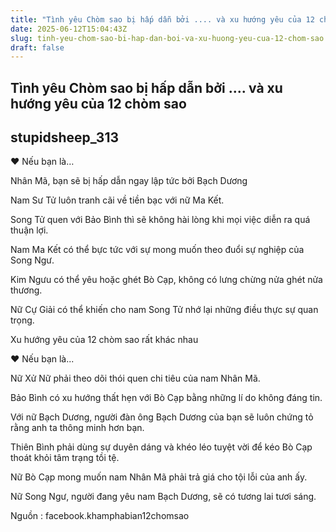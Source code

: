 ```yaml
---
title: "Tình yêu Chòm sao bị hấp dẫn bởi .... và xu hướng yêu của 12 chòm sao"
date: 2025-06-12T15:04:43Z
slug: tinh-yeu-chom-sao-bi-hap-dan-boi-va-xu-huong-yeu-cua-12-chom-sao
draft: false
---
```


## Tình yêu Chòm sao bị hấp dẫn bởi .... và xu hướng yêu của 12 chòm sao

## stupidsheep_313

♥ Nếu bạn là…

Nhân Mã, bạn sẽ bị hấp dẫn ngay lập tức bởi Bạch Dương

Nam Sư Tử luôn tranh cãi về tiền bạc với nữ Ma Kết.

Song Tử quen với Bảo Bình thì sẽ không hài lòng khi mọi việc diễn ra quá thuận lợi.

Nam Ma Kết có thể bực tức với sự mong muốn theo đuổi sự nghiệp của Song Ngư.

Kim Ngưu có thể yêu hoặc ghét Bò Cạp, không có lưng chừng nửa ghét nửa thương.

Nữ Cự Giải có thể khiến cho nam Song Tử nhớ lại những điều thực sự quan trọng.


Xu hướng yêu của 12 chòm sao rất khác nhau


♥ Nếu bạn là...

Nữ Xử Nữ phải theo dõi thói quen chi tiêu của nam Nhân Mã.

Bảo Bình có xu hướng thất hẹn với Bò Cạp bằng những lí do không đáng tin.

Với nữ Bạch Dương, người đàn ông Bạch Dương của bạn sẽ luôn chứng tỏ rằng anh ta thông minh hơn bạn.

Thiên Bình phải dùng sự duyên dáng và khéo léo tuyệt vời để kéo Bò Cạp thoát khỏi tâm trạng tồi tệ.

Nữ Bò Cạp mong muốn nam Nhân Mã phải trả giá cho tội lỗi của anh ấy.

Nữ Song Ngư, người đang yêu nam Bạch Dương, sẽ có tương lai tươi sáng.


Nguồn : facebook.khamphabian12chomsao